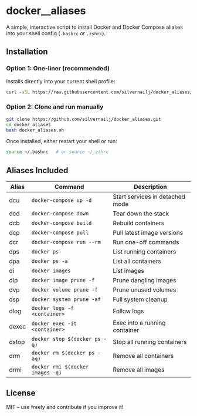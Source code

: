 # docker__aliases
A simple, interactive script to install Docker and Docker Compose aliases into your shell config (`.bashrc` or `.zshrc`).

## Installation

### Option 1: One-liner (recommended)
Installs directly into your current shell profile:
```bash
curl -sSL https://raw.githubusercontent.com/silvernailj/docker_aliases/main/docker_aliases.sh | bash
```

### Option 2: Clone and run manually
```bash
git clone https://github.com/silvernailj/docker_aliases.git
cd docker_aliases
bash docker_aliases.sh
```

Once installed, either restart your shell or run:
```bash
source ~/.bashrc   # or source ~/.zshrc
```

## Aliases Included

| Alias  | Command                             | Description                        |
|--------|-------------------------------------|------------------------------------|
| dcu    | `docker-compose up -d`              | Start services in detached mode    |
| dcd    | `docker-compose down`               | Tear down the stack                |
| dcb    | `docker-compose build`              | Rebuild containers                 |
| dcp    | `docker-compose pull`               | Pull latest image versions         |
| dcr    | `docker-compose run --rm`           | Run one-off commands               |
| dps    | `docker ps`                         | List running containers            |
| dpa    | `docker ps -a`                      | List all containers                |
| di     | `docker images`                     | List images                        |
| dip    | `docker image prune -f`             | Prune dangling images              |
| dvp    | `docker volume prune -f`            | Prune unused volumes               |
| dsp    | `docker system prune -af`           | Full system cleanup                |
| dlog   | `docker logs -f <container>`        | Follow logs                        |
| dexec  | `docker exec -it <container>`       | Exec into a running container      |
| dstop  | `docker stop $(docker ps -q)`       | Stop all running containers        |
| drm    | `docker rm $(docker ps -aq)`        | Remove all containers              |
| drmi   | `docker rmi $(docker images -q)`    | Remove all images                  |

## License

MIT – use freely and contribute if you improve it!
